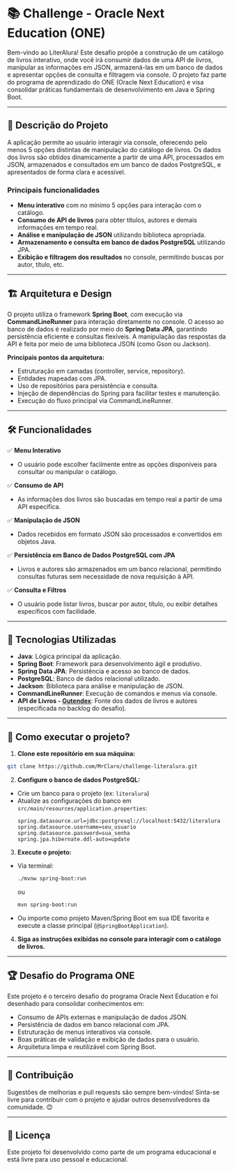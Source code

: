 # 📚  Challenge - Oracle Next Education (ONE)

Bem-vindo ao LiterAlura! Este desafio propõe a construção de um catálogo de livros interativo, onde você irá consumir dados de uma API de livros, manipular as informações em JSON, armazená-las em um banco de dados e apresentar opções de consulta e filtragem via console. O projeto faz parte do programa de aprendizado do ONE (Oracle Next Education) e visa consolidar práticas fundamentais de desenvolvimento em Java e Spring Boot.

---

## 📜 Descrição do Projeto

A aplicação permite ao usuário interagir via console, oferecendo pelo menos 5 opções distintas de manipulação do catálogo de livros. Os dados dos livros são obtidos dinamicamente a partir de uma API, processados em JSON, armazenados e consultados em um banco de dados PostgreSQL, e apresentados de forma clara e acessível.

### Principais funcionalidades

- **Menu interativo** com no mínimo 5 opções para interação com o catálogo.
- **Consumo de API de livros** para obter títulos, autores e demais informações em tempo real.
- **Análise e manipulação de JSON** utilizando biblioteca apropriada.
- **Armazenamento e consulta em banco de dados PostgreSQL** utilizando JPA.
- **Exibição e filtragem dos resultados** no console, permitindo buscas por autor, título, etc.

---

## 🏗️ Arquitetura e Design

O projeto utiliza o framework **Spring Boot**, com execução via **CommandLineRunner** para interação diretamente no console. O acesso ao banco de dados é realizado por meio do **Spring Data JPA**, garantindo persistência eficiente e consultas flexíveis. A manipulação das respostas da API é feita por meio de uma biblioteca JSON (como Gson ou Jackson).

**Principais pontos da arquitetura:**
- Estruturação em camadas (controller, service, repository).
- Entidades mapeadas com JPA.
- Uso de repositórios para persistência e consulta.
- Injeção de dependências do Spring para facilitar testes e manutenção.
- Execução do fluxo principal via CommandLineRunner.

---

## 🛠️ Funcionalidades

✅ **Menu Interativo**
- O usuário pode escolher facilmente entre as opções disponíveis para consultar ou manipular o catálogo.

✅ **Consumo de API**
- As informações dos livros são buscadas em tempo real a partir de uma API específica.

✅ **Manipulação de JSON**
- Dados recebidos em formato JSON são processados e convertidos em objetos Java.

✅ **Persistência em Banco de Dados PostgreSQL com JPA**
- Livros e autores são armazenados em um banco relacional, permitindo consultas futuras sem necessidade de nova requisição à API.

✅ **Consulta e Filtros**
- O usuário pode listar livros, buscar por autor, título, ou exibir detalhes específicos com facilidade.

---

## 🚀 Tecnologias Utilizadas

- **Java**: Lógica principal da aplicação.
- **Spring Boot**: Framework para desenvolvimento ágil e produtivo.
- **Spring Data JPA**: Persistência e acesso ao banco de dados.
- **PostgreSQL**: Banco de dados relacional utilizado.
- **Jackson**: Biblioteca para análise e manipulação de JSON.
- **CommandLineRunner**: Execução de comandos e menus via console.
- **API de Livros - [Gutendex](https://gutendex.com/)**: Fonte dos dados de livros e autores (especificada no backlog do desafio).

---

## 🔧 Como executar o projeto?

1. **Clone este repositório em sua máquina:**
```sh
git clone https://github.com/MrClaro/challenge-literalura.git
```

2. **Configure o banco de dados PostgreSQL:**
- Crie um banco para o projeto (ex: `literalura`)
- Atualize as configurações do banco em `src/main/resources/application.properties`:
    ```
    spring.datasource.url=jdbc:postgresql://localhost:5432/literalura
    spring.datasource.username=seu_usuario
    spring.datasource.password=sua_senha
    spring.jpa.hibernate.ddl-auto=update
    ```

3. **Execute o projeto:**
- Via terminal:
    ```sh
    ./mvnw spring-boot:run
    ```
    ou
    ```sh
    mvn spring-boot:run
    ```
- Ou importe como projeto Maven/Spring Boot em sua IDE favorita e execute a classe principal (`@SpringBootApplication`).

4. **Siga as instruções exibidas no console para interagir com o catálogo de livros.**

---

## 🏆 Desafio do Programa ONE

Este projeto é o terceiro desafio do programa Oracle Next Education e foi desenhado para consolidar conhecimentos em:

- Consumo de APIs externas e manipulação de dados JSON.
- Persistência de dados em banco relacional com JPA.
- Estruturação de menus interativos via console.
- Boas práticas de validação e exibição de dados para o usuário.
- Arquitetura limpa e reutilizável com Spring Boot.

---

## 🤝 Contribuição

Sugestões de melhorias e pull requests são sempre bem-vindos! Sinta-se livre para contribuir com o projeto e ajudar outros desenvolvedores da comunidade. 😊

---

## 📄 Licença

Este projeto foi desenvolvido como parte de um programa educacional e está livre para uso pessoal e educacional.
